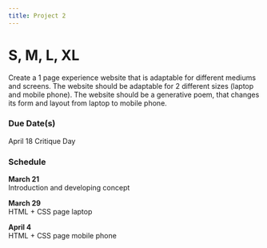 ```yaml
---
title: Project 2
---
```


# S, M, L, XL

Create a 1 page experience website that is adaptable for different mediums and screens. The website should be adaptable for 2 different sizes (laptop and mobile phone). The website should be a generative poem, that changes its form and layout from laptop to mobile phone.

### Due Date(s)
April 18 
Critique Day

### Schedule 

<b> March 21 </b> </br>
Introduction and developing concept

<b>March 29 </b> </br>
HTML + CSS page laptop

<b> April 4</b> </br>
HTML + CSS page mobile phone


